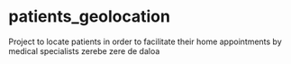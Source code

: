 # patients_geolocation
Project to locate patients in order to facilitate their home appointments by medical specialists
zerebe zere de daloa
